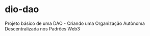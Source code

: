 # dio-dao
Projeto básico de uma DAO - Criando uma Organização Autônoma Descentralizada nos Padrões Web3
